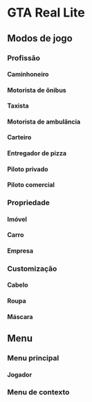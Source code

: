 # GTA Real Lite

## Modos de jogo

### Profissão

#### Caminhoneiro

#### Motorista de ônibus

#### Taxista

#### Motorista de ambulância

#### Carteiro

#### Entregador de pizza

#### Piloto privado

#### Piloto comercial

### Propriedade

#### Imóvel

#### Carro

#### Empresa

### Customização

#### Cabelo

#### Roupa

#### Máscara

## Menu

### Menu principal

#### Jogador

### Menu de contexto


